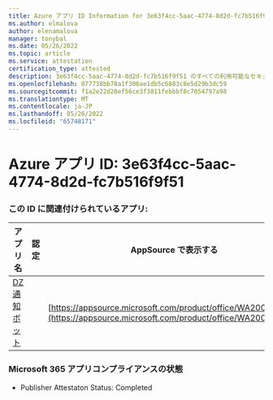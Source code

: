 ```yaml
---
title: Azure アプリ ID Information for 3e63f4cc-5aac-4774-8d2d-fc7b516f9f51
ms.author: elmalova
author: elenamalova
manager: tonybal
ms.date: 05/26/2022
ms.topic: article
ms.service: attestation
certification_type: attested
description: 3e63f4cc-5aac-4774-8d2d-fc7b516f9f51 のすべての利用可能なセキュリティとコンプライアンス情報。
ms.openlocfilehash: 077738bb78a1f306ae1db5c6883c8e5d29b3dc59
ms.sourcegitcommit: f1a2e22d28ef56ce3f3811febbbf8c7054797a98
ms.translationtype: MT
ms.contentlocale: ja-JP
ms.lasthandoff: 05/26/2022
ms.locfileid: "65748171"
---
```

# <a name="azure-app-id-3e63f4cc-5aac-4774-8d2d-fc7b516f9f51"></a>Azure アプリ ID: 3e63f4cc-5aac-4774-8d2d-fc7b516f9f51


### <a name="apps-associated-with-this-id"></a>この ID に関連付けられているアプリ:
| **アプリ名** | **認定** | **AppSource で表示する** |
|--------------|---------------|-----------------------|
| [DZ 通知ボット](../forward/WA200003839.md) |  | [https://appsource.microsoft.com/product/office/WA200003839](https://appsource.microsoft.com/product/office/WA200003839) |

### <a name="microsoft-365-app-compliance-status"></a>Microsoft 365 アプリコンプライアンスの状態
- Publisher Attestaton Status: Completed
